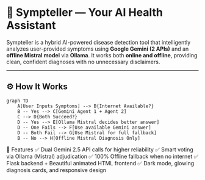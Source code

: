 
# 💊 Sympteller — Your AI Health Assistant

Sympteller is a hybrid AI-powered disease detection tool that intelligently analyzes user-provided symptoms using **Google Gemini (2 APIs)** and an **offline Mistral model** via **Ollama**. It works both **online and offline**, providing clean, confident diagnoses with no unnecessary disclaimers.

---

## ⚙️ How It Works

```mermaid
graph TD
    A[User Inputs Symptoms] --> B{Internet Available?}
    B -- Yes --> C[Gemini Agent 1 + Agent 2]
    C --> D{Both Succeed?}
    D -- Yes --> E[Ollama Mistral decides better answer]
    D -- One Fails --> F[Use available Gemini answer]
    D -- Both Fail --> G[Use Mistral for full fallback]
    B -- No --> H[Offline Mistral Diagnosis Only]
```

🧠 Features
✅ Dual Gemini 2.5 API calls for higher reliability
✅ Smart voting via Ollama (Mistral) adjudication
✅ 100% Offline fallback when no internet
✅ Flask backend + Beautiful animated HTML frontend
✅ Dark mode, glowing diagnosis cards, and responsive design


   
